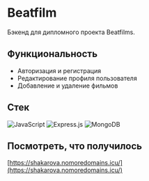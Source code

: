 # Beatfilm
Бэкенд для дипломного проекта Beatfilms.

## Функциональность
* Авторизация и регистрация
* Редактирование профиля пользователя
* Добавление и удаление фильмов

## Стек
<img alt="JavaScript" src="https://img.shields.io/badge/javascript-%23323330.svg?style=for-the-badge&logo=javascript&logoColor=%23F7DF1E"/> <img alt="Express.js" src="https://img.shields.io/badge/express.js-%23404d59.svg?style=for-the-badge&logo=express&logoColor=%2361DAFB"/> <img alt="MongoDB" src ="https://img.shields.io/badge/MongoDB-%234ea94b.svg?style=for-the-badge&logo=mongodb&logoColor=white"/>

## Посмотреть, что получилось
[https://shakarova.nomoredomains.icu/](https://shakarova.nomoredomains.icu/)
